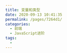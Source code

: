 ```yaml
---
title: 变量和类型
date: 2020-09-13 10:41:35
permalink: /pages/7264d1/
categories: 
  - 前端
  - JavaScript进阶
tags: 
  - 
---
```

